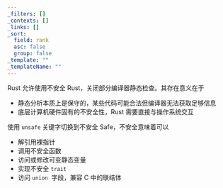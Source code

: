 ```yaml
---
_filters: []
_contexts: []
_links: []
_sort:
  field: rank
  asc: false
  group: false
_template: ""
_templateName: ""
---
```

Rust 允许使用不安全 Rust，关闭部分编译器静态检查。其存在意义在于

- 静态分析本质上是保守的，某些代码可能合法但编译器无法获取足够信息
- 底层计算机硬件固有的不安全性，Rust 需要直接与操作系统交互

使用 `unsafe`​ 关键字切换到不安全 Safe，不安全意味着可以

- 解引用裸指针
- 调用不安全函数
- 访问或修改可变静态变量
- 实现不安全 `trait`​
- 访问 `union` ​ 字段，兼容 C 中的联结体